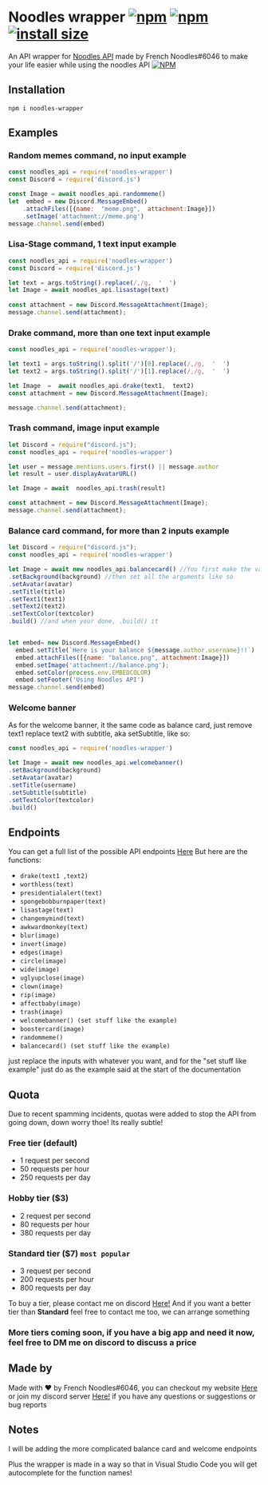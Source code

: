  
# Noodles wrapper [![npm](https://img.shields.io/npm/v/noodles-wrapper.svg)](https://www.npmjs.com/package/noodles-wrapper) [![npm](https://img.shields.io/npm/dt/noodles-wrapper.svg?maxAge=3600)](https://www.npmjs.com/package/noodles-wrapper) [![install size](https://packagephobia.now.sh/badge?p=noodles-wrapper)](https://packagephobia.now.sh/result?p=noodles-wrapper) 



An API wrapper for [Noodles API](https://frenchnoodles.xyz/api) made by French Noodles#6046 to make your life easier while using the noodles API
 [![NPM](https://nodei.co/npm/noodles-wrapper.png?downloads=true&downloadRank=true&stars=true)](https://nodei.co/npm/alexflipnote.js/)
 
 
## Installation
```
npm i noodles-wrapper
```

## Examples
### Random memes command, no input example
```js
const noodles_api = require('noodles-wrapper')
const Discord = require('discord.js')

const Image = await noodles_api.randommeme()
let  embed = new Discord.MessageEmbed()
	.attachFiles([{name:  "meme.png",  attachment:Image}])
	.setImage('attachment://meme.png')
message.channel.send(embed)
```

### Lisa-Stage command, 1 text input example
```js
const noodles_api = require('noodles-wrapper')
const Discord = require('discord.js')

let text = args.toString().replace(/,/g,  '  ')
let Image = await noodles_api.lisastage(text)
  
const attachment = new Discord.MessageAttachment(Image);
message.channel.send(attachment);
```

###  Drake command, more than one text input example
```js
const noodles_api = require('noodles-wrapper');

let text1 = args.toString().split('/')[0].replace(/,/g,  '  ')
let text2 = args.toString().split('/')[1].replace(/,/g,  '  ')

let Image  =  await noodles_api.drake(text1,  text2)
const attachment = new Discord.MessageAttachment(Image);

message.channel.send(attachment);
```

### Trash command, image input example
```js
let Discord = require("discord.js");
const noodles_api = require('noodles-wrapper')

let user = message.mentions.users.first() || message.author
let result = user.displayAvatarURL()

let Image = await  noodles_api.trash(result)

const attachment = new Discord.MessageAttachment(Image);
message.channel.send(attachment);
```

### Balance card command, for more than 2 inputs example
```js
let Discord = require("discord.js");
const noodles_api = require('noodles-wrapper')

let Image = await new noodles_api.balancecard() //You first make the variable
.setBackground(background) //then set all the arguments like so
.setAvatar(avatar)
.setTitle(title)
.setText1(text1)
.setText2(text2)
.setTextColor(textcolor)
.build() //and when your done, .build() it


let embed= new Discord.MessageEmbed()
  embed.setTitle(`Here is your balance ${message.author.username}!!`)
  embed.attachFiles([{name: "balance.png", attachment:Image}])
  embed.setImage('attachment://balance.png');
  embed.setColor(process.env.EMBEDCOLOR)
  embed.setFooter('Using Noodles API')
message.channel.send(embed)
```

### Welcome banner
As for the welcome banner, it the same code as balance card, just remove text1 replace text2 with subtitle, aka setSubtitle, like so:
```js
const noodles_api = require('noodles-wrapper')

let Image = await new noodles_api.welcomebanner()
.setBackground(background)
.setAvatar(avatar)
.setTitle(username)
.setSubtitle(subtitle)
.setTextColor(textcolor)
.build()
```

## Endpoints
You can get a full list of the possible API endpoints [Here](https://frenchnoodles.xyz/api/endpoints)
But here are the functions:

 - `drake(text1 ,text2)`
 - `worthless(text)`
 - `presidentialalert(text)`
 - `spongebobburnpaper(text)`
 - `lisastage(text)`
 - `changemymind(text)`
 - `awkwardmonkey(text)`
 - `blur(image)`
 - `invert(image)`
 - `edges(image)`
 - `circle(image)`
 - `wide(image)`
 - `uglyupclose(image)`
 - `clown(image)`
 - `rip(image)`
 - `affectbaby(image)`
 - `trash(image)`
 - `welcomebanner() (set stuff like the example)`
 - `boostercard(image)`
 - `randommeme()`
 - `balancecard() (set stuff like the example)`
 
just replace the inputs with whatever you want,
and for the "set stuff like example" just do as the example said at the start of the documentation

## Quota
Due to recent spamming incidents, quotas were added to stop the API from going down, down worry thoe!
Its really subtle!

### Free tier (default) 
-	1 request per second
-	50 requests per hour
-	250 requests per day

### Hobby tier ($3)
-	2 request per second
-	80 requests per hour
-	380 requests per day

### Standard tier ($7) `most popular`
-	3 request per second
-	200 requests per hour
-	800 requests per day

To buy a tier, please contact me on discord [Here!](https://discord.gg/TnfeMrV)
And if you want a better tier than **Standard** feel free to contact me too, we can arrange something

### More tiers coming soon, if you have a big app and need it now, feel free to DM me on discord to discuss a price

## Made by
Made with ❤ by French Noodles#6046, you can checkout my website [Here](https://frenchnoodles.xyz) or join my discord server [Here!](https://frenchnoodles.xyz/discord) if you have any questions or suggestions or bug reports

## Notes
I will be adding the more complicated balance card and welcome endpoints

Plus the wrapper is made in a way so that in Visual Studio Code you will get autocomplete for the function names!


